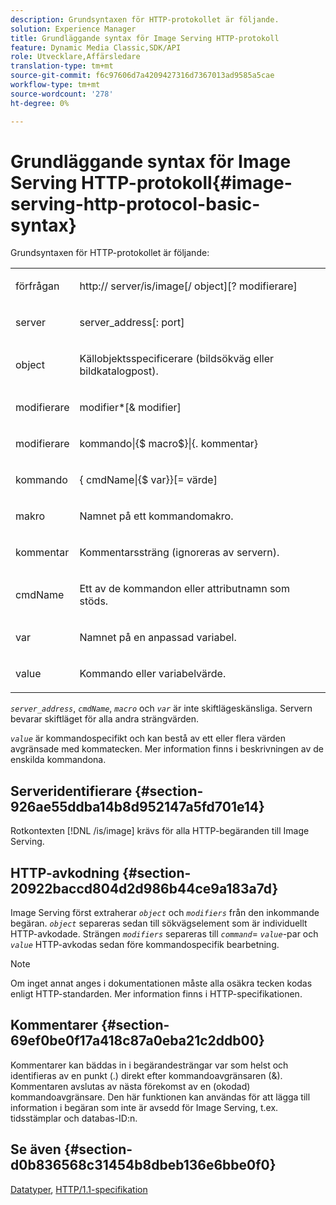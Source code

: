 ```yaml
---
description: Grundsyntaxen för HTTP-protokollet är följande.
solution: Experience Manager
title: Grundläggande syntax för Image Serving HTTP-protokoll
feature: Dynamic Media Classic,SDK/API
role: Utvecklare,Affärsledare
translation-type: tm+mt
source-git-commit: f6c97606d7a4209427316d7367013ad9585a5cae
workflow-type: tm+mt
source-wordcount: '278'
ht-degree: 0%

---
```



# Grundläggande syntax för Image Serving HTTP-protokoll{#image-serving-http-protocol-basic-syntax}

Grundsyntaxen för HTTP-protokollet är följande:

<table id="simpletable_854C20D4C42247B99D9F123543C17E7C"> 
 <tr class="strow"> 
  <td class="stentry"> <p><span class="codeph"> <span class="varname"> förfrågan</span> </span> </p> </td> 
  <td class="stentry"> <p> <span class="filepath">http://<span class="varname"> server</span>/is/image[/<span class="varname"> object</span>][?<span class="varname"> modifierare</span>]</span> </p> </td> 
 </tr> 
 <tr class="strow"> 
  <td class="stentry"> <p><span class="codeph"> <span class="varname"> server  </span> </span> </p></td> 
  <td class="stentry"> <p> <span class="codeph"> <span class="varname"> server_address</span>[:<span class="varname"> port</span>]</span> </p> </td> 
 </tr> 
 <tr class="strow"> 
  <td class="stentry"> <p><span class="codeph"> <span class="varname"> object</span> </span> </p></td> 
  <td class="stentry"> <p>Källobjektsspecificerare (bildsökväg eller bildkatalogpost). </p> </td> 
 </tr> 
 <tr class="strow"> 
  <td class="stentry"> <p><span class="codeph"> <span class="varname"> modifierare</span> </span> </p></td> 
  <td class="stentry"> <p><span class="codeph"> <span class="varname"> modifier</span>*[&amp;<span class="varname"> modifier</span>]</span> </p> </td> 
 </tr> 
 <tr class="strow"> 
  <td class="stentry"> <p><span class="codeph"> <span class="varname"> modifierare</span> </span> </p></td> 
  <td class="stentry"> <p><span class="codeph">kommando|{$<span class="varname"> macro</span>$}|{.<span class="varname"> kommentar</span>}</span> </p></td> 
 </tr> 
 <tr class="strow"> 
  <td class="stentry"> <p><span class="codeph"> <span class="varname"> kommando</span> </span> </p> </td> 
  <td class="stentry"> <p>{<span class="varname"> cmdName</span>|{$<span class="varname"> var</span>}}[=<span class="varname"> värde</span>] </p></td> 
 </tr> 
 <tr class="strow"> 
  <td class="stentry"> <p><span class="codeph"> <span class="varname"> makro</span> </span> </p> </td> 
  <td class="stentry"> <p>Namnet på ett kommandomakro.</p></td> 
 </tr> 
 <tr class="strow"> 
  <td class="stentry"> <p><span class="codeph"> <span class="varname"> kommentar</span> </span> </p></td> 
  <td class="stentry"> <p>Kommentarssträng (ignoreras av servern).</p></td> 
 </tr> 
 <tr class="strow"> 
  <td class="stentry"> <p><span class="codeph"> <span class="varname"> cmdName</span> </span> </p></td> 
  <td class="stentry"> <p>Ett av de kommandon eller attributnamn som stöds.</p></td> 
 </tr> 
 <tr class="strow"> 
  <td class="stentry"> <p><span class="codeph"> <span class="varname"> var</span> </span> </p> </td> 
  <td class="stentry"> <p>Namnet på en anpassad variabel.</p></td> 
 </tr> 
 <tr class="strow"> 
  <td class="stentry"> <p><span class="codeph"> <span class="varname"> value</span> </span> </p></td> 
  <td class="stentry"> <p>Kommando eller variabelvärde. </p></td> 
 </tr> 
</table>

*`server_address`*,  *`cmdName`*,  *`macro`* och  *`var`* är inte skiftlägeskänsliga. Servern bevarar skiftläget för alla andra strängvärden.

*`value`* är kommandospecifikt och kan bestå av ett eller flera värden avgränsade med kommatecken. Mer information finns i beskrivningen av de enskilda kommandona.

## Serveridentifierare {#section-926ae55ddba14b8d952147a5fd701e14}

Rotkontexten [!DNL /is/image] krävs för alla HTTP-begäranden till Image Serving.

## HTTP-avkodning {#section-20922baccd804d2d986b44ce9a183a7d}

Image Serving först extraherar *`object`* och *`modifiers`* från den inkommande begäran. *`object`* separeras sedan till sökvägselement som är individuellt HTTP-avkodade. Strängen *`modifiers`* separeras till *`command`*= *`value`*-par och *`value`* HTTP-avkodas sedan före kommandospecifik bearbetning.

>[!NOTE]
>
>Om inget annat anges i dokumentationen måste alla osäkra tecken kodas enligt HTTP-standarden. Mer information finns i HTTP-specifikationen.

## Kommentarer {#section-69ef0be0f17a418c87a0eba21c2ddb00}

Kommentarer kan bäddas in i begärandesträngar var som helst och identifieras av en punkt (.) direkt efter kommandoavgränsaren (&amp;). Kommentaren avslutas av nästa förekomst av en (okodad) kommandoavgränsare. Den här funktionen kan användas för att lägga till information i begäran som inte är avsedd för Image Serving, t.ex. tidsstämplar och databas-ID:n.

## Se även {#section-d0b836568c31454b8dbeb136e6bbe0f0}

[Datatyper](../../../../../is-api/http-ref/image-serving-api-ref/c-http-protocol-reference/c-data-types/c-data-types.md#concept-49455c12df954bb5919cdd8d5ccc85fa),  [HTTP/1.1-specifikation](http://www.w3.org/Protocols/rfc2616/rfc2616.html)
